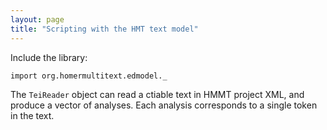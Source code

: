 ```yaml
---
layout: page
title: "Scripting with the HMT text model"
---
```


Include the library:

```tut:silent
import org.homermultitext.edmodel._
```


The `TeiReader` object can read  a ctiable text in HMMT project XML, and produce a vector of analyses.  Each analysis corresponds to a single token in the text.
